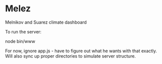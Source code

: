 Melez
=====

Melnikov and Suarez climate dashboard

To run the server:

node bin/www

For now, ignore app.js - have to figure out what he wants with that exactly. Will also sync up proper directories to simulate server structure.